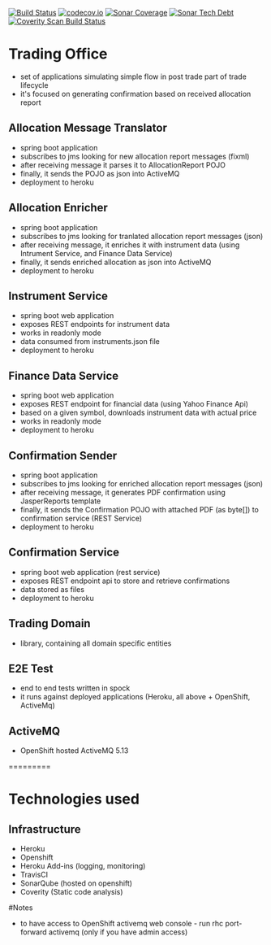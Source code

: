 [![Build Status](https://travis-ci.org/spolnik/trading-office.svg?branch=master)](https://travis-ci.org/spolnik/trading-office) [![codecov.io](https://codecov.io/github/spolnik/trading-office/coverage.svg?branch=master)](https://codecov.io/github/spolnik/trading-office?branch=master) [![Sonar Coverage](https://img.shields.io/sonar/https/sonar-nprogramming.rhcloud.com/trading-office/coverage.svg)](https://sonar-nprogramming.rhcloud.com/dashboard/index/1) [![Sonar Tech Debt](https://img.shields.io/sonar/https/sonar-nprogramming.rhcloud.com/trading-office/tech_debt.svg)](https://sonar-nprogramming.rhcloud.com/dashboard/index/1) [![Coverity Scan Build Status](https://scan.coverity.com/projects/7604/badge.svg)](https://scan.coverity.com/projects/spolnik-trading-office)

# Trading Office
- set of applications simulating simple flow in post trade part of trade lifecycle
- it's focused on generating confirmation based on received allocation report

## Allocation Message Translator
- spring boot application
- subscribes to jms looking for new allocation report messages (fixml)
- after receiving message it parses it to AllocationReport POJO
- finally, it sends the POJO as json into ActiveMQ
- deployment to heroku

## Allocation Enricher
- spring boot application
- subscribes to jms looking for tranlated allocation report messages (json)
- after receiving message, it enriches it with instrument data (using Intrument Service, and Finance Data Service)
- finally, it sends enriched allocation as json into ActiveMQ
- deployment to heroku

## Instrument Service
- spring boot web application
- exposes REST endpoints for instrument data
- works in readonly mode
- data consumed from instruments.json file
- deployment to heroku

## Finance Data Service
- spring boot web application
- exposes REST endpoint for financial data (using Yahoo Finance Api)
- based on a given symbol, downloads instrument data with actual price
- works in readonly mode
- deployment to heroku

## Confirmation Sender
- spring boot application
- subscribes to jms looking for enriched allocation report messages (json)
- after receiving message, it generates PDF confirmation using JasperReports template
- finally, it sends the Confirmation POJO with attached PDF (as byte[]) to confirmation service (REST Service)
- deployment to heroku

## Confirmation Service
- spring boot web application (rest service)
- exposes REST endpoint api to store and retrieve confirmations
- data stored as files
- deployment to heroku

## Trading Domain
- library, containing all domain specific entities

## E2E Test
- end to end tests written in spock
- it runs against deployed applications (Heroku, all above + OpenShift, ActiveMq)

## ActiveMQ
- OpenShift hosted ActiveMQ 5.13

=========

# Technologies used

## Infrastructure
- Heroku
- Openshift
- Heroku Add-ins (logging, monitoring)
- TravisCI
- SonarQube (hosted on openshift)
- Coverity (Static code analysis)

#Notes
- to have access to OpenShift activemq web console - run rhc port-forward activemq (only if you have admin access)
